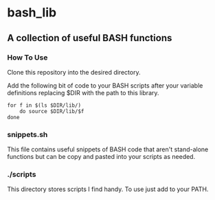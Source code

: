 # bash\_lib
## A collection of useful BASH functions
### How To Use
Clone this repository into the desired directory.

Add the following bit of code to your BASH scripts after your variable definitions replacing $DIR with the path to this library.

	for f in $(ls $DIR/lib/)
		do source $DIR/lib/$f
	done

### snippets.sh
This file contains useful snippets of BASH code that aren't stand-alone functions but can be copy and pasted into your scripts as needed.

### ./scripts
This directory stores scripts I find handy.  To use just add to your PATH.

